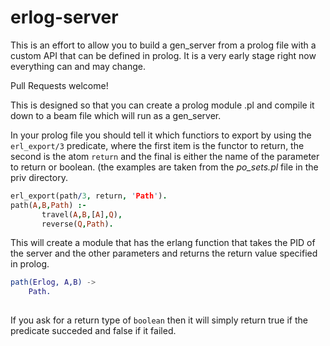 erlog-server
============

This is an effort to allow you to build a gen_server from a prolog
file with a custom API that can be defined in prolog. It is a very
early stage right now everything can and may change.

Pull Requests welcome!

This is designed so that you can create a prolog module .pl and
compile it down to a beam file which will run as a gen_server. 

In your prolog file you should tell it which functiors to export by
using the `erl_export/3` predicate, where the first item is the
functor to return, the second is the atom `return` and the final is
either the name of the parameter to return or boolean. (the examples
are taken from the _po_sets.pl_ file in the priv directory.


````prolog
erl_export(path/3, return, 'Path').
path(A,B,Path) :-
       travel(A,B,[A],Q), 
       reverse(Q,Path).

````

This will create a module that has the erlang function that takes the
PID of the server and the other parameters and returns the return
value specified in prolog.

````erlang
path(Erlog, A,B) ->
	Path.
	
````

If you ask for a return type of `boolean` then it will simply return
true if the predicate succeded and false if it failed.
